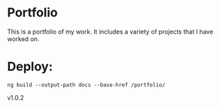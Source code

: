 # Portfolio
This is a portfolio of my work. It includes a variety of projects that I have worked on.

# Deploy:
`ng build --output-path docs --base-href /portfolio/`

v1.0.2
